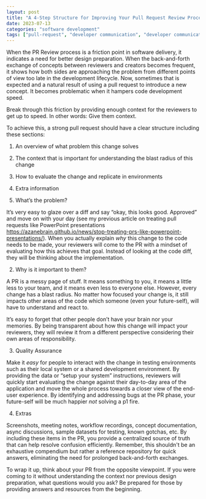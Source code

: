 ```yaml
---
layout: post
title: "A 4-Step Structure for Improving Your Pull Request Review Process for Better Code Delivery"
date: 2023-07-13
categories: "software development"
tags: ["pull-request", "developer communication", "developer communication"]
---
```

When the PR Review process is a friction point in software delivery, it indicates a need for better design preparation. When the back-and-forth exchange of concepts between reviewers and creators becomes frequent, it shows how both sides are approaching the problem from different points of view too late in the development lifecycle. Now, sometimes that is expected and a natural result of using a pull request to introduce a new concept. It becomes problematic when it hampers code development speed.

Break through this friction by providing enough context for the reviewers to get up to speed. In other words: Give them context.

To achieve this, a strong pull request should have a clear structure including these sections:

1. An overview of what problem this change solves
2. The context that is important for understanding the blast radius of this change
3. How to evaluate the change and replicate in environments
4. Extra information

1. What’s the problem?

It’s very easy to glaze over a diff and say “okay, this looks good. Approved” and move on with your day (see my previous article on treating pull requests like PowerPoint presentations https://azanebrain.github.io/news/stop-treating-prs-like-powerpoint-presentations/). When you actually explain _why_ this change to the code needs to be made, your reviewers will come to the PR with a mindset of evaluating how this achieves that goal. Instead of looking at the code diff, they will be thinking about the implementation.

2. Why is it important to them?

A PR is a messy page of stuff. It means something to you, it means a little less to your team, and it means even less to everyone else. However, every change has a blast radius. No matter how focused your change is, it still impacts other areas of the code which someone (even your future-self), will have to understand and react to.

It’s easy to forget that other people don’t have your brain nor your memories. By being transparent about how this change will impact your reviewers, they will review it from a different perspective considering their own areas of responsibility.

3. Quality Assurance

Make it _easy_ for people to interact with the change in testing environments such as their local system or a shared development environment. By providing the data or “setup your system” instructions, reviewers will quickly start evaluating the change against their day-to-day area of the application and move the whole process towards a closer view of the end-user experience. By identifying and addressing bugs at the PR phase, your future-self will be much happier _not_ solving a p1 fire.

4. Extras

Screenshots, meeting notes, workflow recordings, concept documentation, async discussions, sample datasets for testing, known gotchas, etc. By including these items in the PR, you provide a centralized source of truth that can help resolve confusion efficiently. Remember, this shouldn't be an exhaustive compendium but rather a reference repository for quick answers, eliminating the need for prolonged back-and-forth exchanges.

To wrap it up, think about your PR from the opposite viewpoint. If you were coming to it without understanding the context nor previous design preparation, what questions would you ask? Be prepared for those by providing answers and resources from the beginning. 
